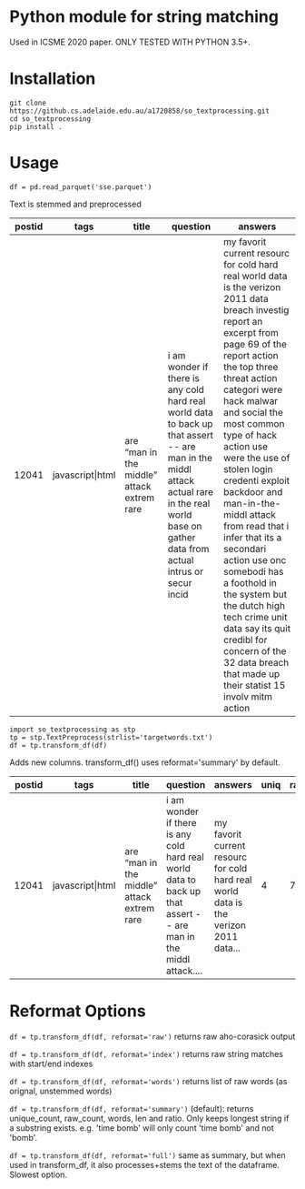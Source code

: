 # Python module for string matching
Used in ICSME 2020 paper. ONLY TESTED WITH PYTHON 3.5+.

# Installation
```
git clone https://github.cs.adelaide.edu.au/a1720858/so_textprocessing.git
cd so_textprocessing
pip install .
```

# Usage
```
df = pd.read_parquet('sse.parquet')
```
Text is stemmed and preprocessed

| postid | tags             | title                                      | question                                                     | answers                                                      |
| ------ | ---------------- | ------------------------------------------ | ------------------------------------------------------------ | ------------------------------------------------------------ |
| 12041  | javascript\|html | are “man in the middle” attack extrem rare | i am wonder if there is any cold hard real world data to back up that assert -- are man in the middl attack actual rare in the real world base on gather data from actual intrus or secur incid | my favorit current resourc for cold hard real world data is the verizon 2011 data breach investig report an excerpt from page 69 of the report action the top three threat action categori were hack malwar and social the most common type of hack action use were the use of stolen login credenti exploit backdoor and man-in-the-middl attack from read that i infer that its a secondari action use onc somebodi has a foothold in the system but the dutch high tech crime unit data say its quit credibl for concern of the 32 data breach that made up their statist 15 involv mitm action |

```
import so_textprocessing as stp
tp = stp.TextPreprocess(strlist='targetwords.txt')
df = tp.transform_df(df)
```
Adds new columns. transform_df() uses reformat='summary' by default.

| postid | tags             | title                                      | question                                                     | answers                                                      | uniq | raw  | words                                                   | len  | ratio  |
| ------ | ---------------- | ------------------------------------------ | ------------------------------------------------------------ | ------------------------------------------------------------ | ---- | ---- | ------------------------------------------------------- | ---- | ------ |
| 12041  | javascript\|html | are “man in the middle” attack extrem rare | i am wonder if there is any cold hard real world data to back up that assert -- are man in the middl attack.... | my favorit current resourc for cold hard real world data is the verizon 2011 data... | 4    | 7    | man in the middle\| attack\|malware \|man-in-the-middle | 151  | 0.0463 |

# Reformat Options
```df = tp.transform_df(df, reformat='raw')```
returns raw aho-corasick output

```df = tp.transform_df(df, reformat='index')```
returns raw string matches with start/end indexes

```df = tp.transform_df(df, reformat='words')```
returns list of raw words (as orignal, unstemmed words)

```df = tp.transform_df(df, reformat='summary')```
(default): returns unique_count, raw_count, words, len and ratio. Only keeps longest string if a substring exists.  e.g. 'time bomb' will only count 'time bomb' and not 'bomb'.

```df = tp.transform_df(df, reformat='full')```
same as summary, but when used in transform_df, it also processes+stems the text of the dataframe. Slowest option.